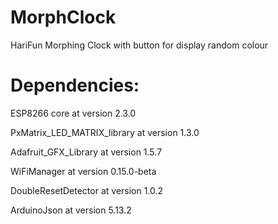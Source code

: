 # MorphClock
HariFun Morphing Clock with button for display random colour 

# Dependencies: 

ESP8266 core at version 2.3.0

PxMatrix_LED_MATRIX_library at version 1.3.0

Adafruit_GFX_Library at version 1.5.7

WiFiManager at version 0.15.0-beta

DoubleResetDetector at version 1.0.2

ArduinoJson at version 5.13.2

